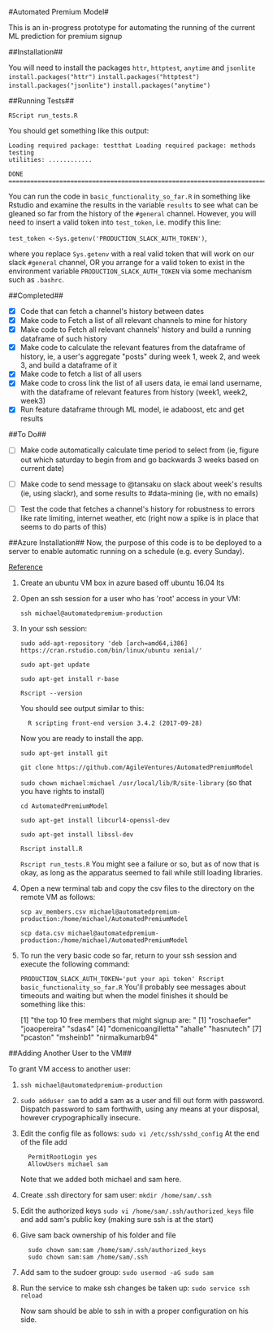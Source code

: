 #Automated Premium Model#

This is an in-progress prototype for automating the running of the current ML
prediction for premium signup

##Installation##

You will need to install the packages `httr`, `httptest`, `anytime` and `jsonlite`
`install.packages("httr")`
`install.packages("httptest")`
`install.packages("jsonlite")`
`install.packages("anytime")`

##Running Tests##

`RScript run_tests.R`

You should get something like this output:

```
Loading required package: testthat Loading required package: methods testing
utilities: ............

DONE ===========================================================================
```

You can run the code in `basic_functionality_so_far.R` in something like Rstudio
and examine the results in the variable `results` to see what can be gleaned so
far from the history of the `#general` channel. However, you will need to insert a
valid token into `test_token`, i.e. modify this line:

`test_token <-Sys.getenv('PRODUCTION_SLACK_AUTH_TOKEN')`,

where you replace `Sys.getenv` with a real valid token that will work on our slack
`#general` channel, OR you arrange for a valid token to exist in the
environment variable `PRODUCTION_SLACK_AUTH_TOKEN` via some mechanism such as
`.bashrc`.

##Completed##

 - [x] Code that can fetch a channel's history between dates
 - [x] Make code to Fetch a list of all relevant channels to mine for history
 - [x] Make code to Fetch all relevant channels' history and build a running dataframe of such
history
 - [x] Make code to calculate the relevant features from the dataframe
of history, ie, a user's aggregate "posts" during week 1, week 2, and week 3,
and build a dataframe of it
 - [x] Make code to fetch a list of all users
 - [x] Make code to cross link the list of all users data, ie emai land username, with
the dataframe of relevant features from history (week1, week2, week3)
 - [x] Run feature dataframe through ML model, ie adaboost, etc and get results

##To Do##

- [ ] Make code automatically calculate time period to select from (ie, figure out
    which saturday to begin from and go backwards 3 weeks based on current date)

- [ ] Make code to send message to @tansaku on slack about week's results (ie,
    using slackr), and some results to \#data-mining (ie, with no emails)

- [ ] Test the code that fetches a channel's history for robustness to errors like
    rate limiting, internet weather, etc (right now a spike is in place that
    seems to do parts of this)

##Azure Installation##
Now, the purpose of this code is to be deployed to a server to enable automatic
running on a schedule (e.g. every Sunday).

[Reference](https://www.digitalocean.com/community/tutorials/how-to-install-r-on-ubuntu-16-04-2)

1. Create an ubuntu VM box in azure based off ubuntu 16.04 lts 
2. Open an ssh session for a user who has 'root' access in your VM:

    `ssh michael@automatedpremium-production`

3. In your ssh session:

    `sudo add-apt-repository 'deb [arch=amd64,i386] https://cran.rstudio.com/bin/linux/ubuntu xenial/'`

    `sudo apt-get update`

    `sudo apt-get install r-base`

    `Rscript --version`

    You should see output similar to this:

    ```
      R scripting front-end version 3.4.2 (2017-09-28)
    ```

    Now you are ready to install the app.

    `sudo apt-get install git`

    `git clone https://github.com/AgileVentures/AutomatedPremiumModel`

    `sudo chown michael:michael /usr/local/lib/R/site-library` (so that you have rights to install)

    `cd AutomatedPremiumModel`

    `sudo apt-get install libcurl4-openssl-dev`

    `sudo apt-get install libssl-dev`

    `Rscript install.R`

    `Rscript run_tests.R` You might see a failure or so, but as of now that is okay, as long as the apparatus seemed
to fail while still loading libraries.

4.  Open a new terminal tab and copy the csv files to the directory on the remote VM as follows:

    `scp av_members.csv michael@automatedpremium-production:/home/michael/AutomatedPremiumModel`

    `scp data.csv michael@automatedpremium-production:/home/michael/AutomatedPremiumModel`

5. To run the very basic code so far, return to your ssh session and execute the following command:

   `PRODUCTION_SLACK_AUTH_TOKEN='put your api token' Rscript basic_functionality_so_far.R`
   You'll probably see messages about timeouts and waiting but when the model finishes it should be something like this:

    [1] "the top 10 free members that might signup are: "
    [1] "roschaefer" "joaopereira" "sdas4" 
    [4] "domenicoangilletta" "ahalle" "hasnutech"
    [7] "pcaston" "msheinb1" "nirmalkumarb94"

##Adding Another User to the VM##

To grant VM access to another user:

1. `ssh michael@automatedpremium-production`

2. `sudo adduser sam` to add a sam as a user and fill out form with password. Dispatch password to sam forthwith, using any means at your disposal, however crypographically insecure.

3. Edit the config file as follows: `sudo vi /etc/ssh/sshd_config`
    At the end of the file add

    ```
      PermitRootLogin yes
      AllowUsers michael sam
    ```

     Note that we added both michael and sam here.

4. Create .ssh directory for sam user: `mkdir /home/sam/.ssh`
5. Edit the authorized keys `sudo vi /home/sam/.ssh/authorized_keys` file and add sam's public key (making sure ssh is at the start)
6. Give sam back ownership of his folder and file
    ```
      sudo chown sam:sam /home/sam/.ssh/authorized_keys
      sudo chown sam:sam /home/sam/.ssh
   ```
7. Add sam to the sudoer group: `sudo usermod -aG sudo sam`
8. Run the service to make ssh changes be taken up: `sudo service ssh reload` 


    Now sam should be able to ssh in with a proper configuration on his side.

